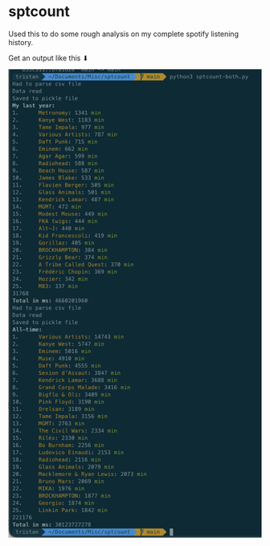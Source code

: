 # sptcount

Used this to do some rough analysis on my complete spotify listening history.

Get an output like this ⬇︎

![](sptcount-output.png)
